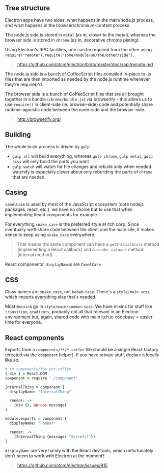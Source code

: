 
## Tree structure

Electron apps have two sides: what happens in the main/node.js process,
and what happens in the browser/chromium-content process.

The node.js side is stored in `metal` (as in, closer to the metal),
whereas the browser side is stored in `chrome` (as in, decorative
chrome plating).

Using Electron's RPC facilities, one can be required from the other
using `require("remote").require("some/module/on/the/other/side")`.

> <https://github.com/atom/electron/blob/master/docs/api/remote.md>

The node.js side is a bunch of CoffeeScript files compiled in-place
to .js files that are then imported as needed by the node.js runtime
whenever they're require()'d.

The browser side is a bunch of CoffeeScript files that are all brought
together in a bundle (`chrome/bundle.js`) via browserify - this allows
us to use `require()` in client-side (ie. browser-side) code and 
potentially share runtime-agnostic code between the node-side and the
browser-side.

> <http://browserify.org/>

## Building

The whole build process is driven by `gulp`:

  * `gulp all` will build everything, whereas `gulp chrome`, `gulp metal`, `gulp scss` will only build the parts you want
  * `gulp watch` will watch for file changes and rebuild only when needed. watchify is especially clever about only rebuilding the parts of `chrome` that are needed.

## Casing

`camelCase` is used by most of the JavaScript ecosystem (core nodejs
packages, react, etc.), we have no choice but to use that when
implementing React components for example.

For everything `snake_case` is the preferred style at itch corp. Since
eventually we'll share code between the client and the main site, it
makes sense to keep using `snake_case` everywhere.

> That means the same component can have a `getInitialState` method
> (implementing a React callback) and a `render_uploads` method
> (internal method).

React components' `displayName`s are `CamelCase`

## CSS

Class names are `snake_case`, not `kebab-case`. There's a `style/main.scss`
which imports everything else that's needed.

Most `@mixin`s go in `style/main/common.scss`. We have mixins for stuff like
`transition`, `gradients`, probably not all that relevant in an Electron
environment but, again, shared code with main itch.io codebase = easier
time for everyone.

## React components

Exports from a `components/**/*.coffee` file should be a single React
factory (created via the `component` helper). If you have private
stuff, declare it locally like so:

```coffee
# in components/foo_bar.coffee
{ div } = React.DOM
component = require "./component"

InternalThing = component {
  displayName: "InternalThing"

  render: ->
    (div {}, @props.message)
}

module.exports = component {
  displayName: "FooBar"

  render: ->
    (InternalThing {message: "Secrets!"})
}
```

`displayName` are very handy with the React devTools, which unfortunately
don't seem to work with Electron at the moment?

> <https://github.com/atom/electron/issues/915>

